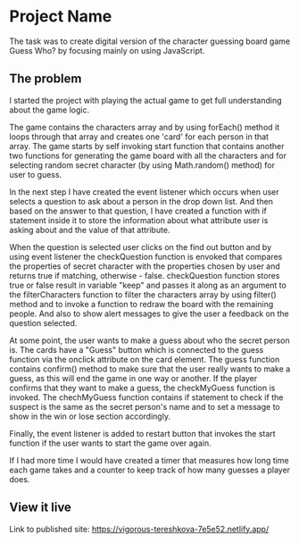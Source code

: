 # Project Name

The task was to create digital version of the character guessing board game Guess Who? by focusing mainly on using JavaScript.

## The problem

I started the project with playing the actual game to get full understanding about the game logic.

The game contains the characters array and by using forEach() method it loops through that array and creates one 'card' for each person in that array. The game starts by self invoking start function that contains another two functions for generating the game board with all the characters and for selecting random secret character (by using Math.random() method) for user to guess. 

In the next step I have created the event listener which occurs when user selects a question to ask about a person in the drop down list. And then based on the answer to that question, I have created a function with if statement inside it to store the information about what attribute user is asking about and the value of that attribute. 

When the question is selected user clicks on the find out button and by using event listener the checkQuestion function is envoked that compares the properties of secret character with the properties chosen by user and returns true if matching, otherwise - false. checkQuestion function stores true or false result in variable "keep" and passes it along as an argument to the filterCharacters function to filter the characters array by using filter() method and to invoke a function to redraw the board with the remaining people. And also to show alert messages to give the user a feedback on the question selected.

At some point, the user wants to make a guess about who the secret person is. The cards have a "Guess" button which is connected to the guess function via the onclick attribute on the card element. The guess function contains confirm() method to make sure that the user really wants to make a guess, as this will end the game in one way or another. If the player confirms that they want to make a guess, the checkMyGuess function is invoked. The chechMyGuess function contains if statement to check if the suspect is the same as the secret person's name and to set a message to show in the win or lose section accordingly.

Finally, the event listener is added to restart button that invokes the start function if the user wants to start the game over again.

If I had more time I would have created a timer that measures how long time each game takes and a counter to keep track of how many guesses a player does.

## View it live

Link to published site: https://vigorous-tereshkova-7e5e52.netlify.app/
